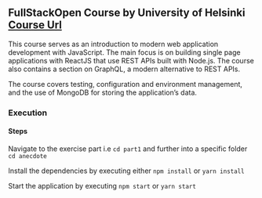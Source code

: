 ## FullStackOpen Course by University of Helsinki [Course Url ](https://fullstackopen.com/)

This course serves as an introduction to modern web application development with JavaScript. The main focus is on building single page applications with ReactJS that use REST APIs built with Node.js. The course also contains a section on GraphQL, a modern alternative to REST APIs.

The course covers testing, configuration and environment management, and the use of MongoDB for storing the application’s data.

### Execution
#### Steps
Navigate to the exercise part i.e `cd part1` and further into a specific folder `cd anecdote`

Install the dependencies by executing either `npm install` or `yarn install`

Start the application by executing `npm start` or `yarn start`